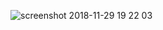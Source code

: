 ![screenshot 2018-11-29 19 22 03](https://user-images.githubusercontent.com/37910311/49226717-64eff600-f40d-11e8-9c2e-43fac3278db7.png)


